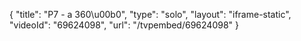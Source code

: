 {
    "title": "P7 - a 360\u00b0",
    "type": "solo",
    "layout": "iframe-static",
    "videoId": "69624098",
    "url": "\/tvpembed\/69624098"
}